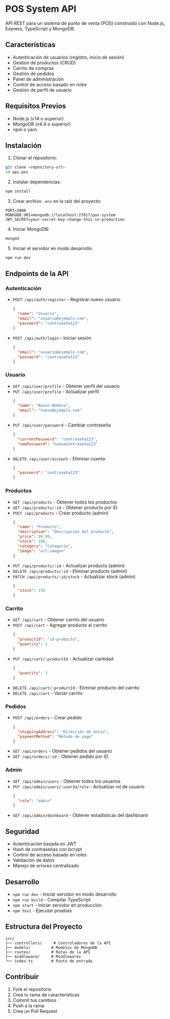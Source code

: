 # POS System API

API REST para un sistema de punto de venta (POS) construido con Node.js, Express, TypeScript y MongoDB.

## Características

- Autenticación de usuarios (registro, inicio de sesión)
- Gestión de productos (CRUD)
- Carrito de compras
- Gestión de pedidos
- Panel de administración
- Control de acceso basado en roles
- Gestión de perfil de usuario

## Requisitos Previos

- Node.js (v14 o superior)
- MongoDB (v4.4 o superior)
- npm o yarn

## Instalación

1. Clonar el repositorio:

```bash
git clone <repository-url>
cd api-pos
```

2. Instalar dependencias:

```bash
npm install
```

3. Crear archivo `.env` en la raíz del proyecto:

```env
PORT=3000
MONGODB_URI=mongodb://localhost:27017/pos-system
JWT_SECRET=your-secret-key-change-this-in-production
```

4. Iniciar MongoDB:

```bash
mongod
```

5. Iniciar el servidor en modo desarrollo:

```bash
npm run dev
```

## Endpoints de la API

### Autenticación

- `POST /api/auth/register` - Registrar nuevo usuario

  ```json
  {
    "name": "Usuario",
    "email": "usuario@ejemplo.com",
    "password": "contraseña123"
  }
  ```

- `POST /api/auth/login` - Iniciar sesión
  ```json
  {
    "email": "usuario@ejemplo.com",
    "password": "contraseña123"
  }
  ```

### Usuario

- `GET /api/user/profile` - Obtener perfil del usuario
- `PUT /api/user/profile` - Actualizar perfil
  ```json
  {
    "name": "Nuevo Nombre",
    "email": "nuevo@ejemplo.com"
  }
  ```
- `PUT /api/user/password` - Cambiar contraseña
  ```json
  {
    "currentPassword": "contraseña123",
    "newPassword": "nuevaContraseña123"
  }
  ```
- `DELETE /api/user/account` - Eliminar cuenta
  ```json
  {
    "password": "contraseña123"
  }
  ```

### Productos

- `GET /api/products` - Obtener todos los productos
- `GET /api/products/:id` - Obtener producto por ID
- `POST /api/products` - Crear producto (admin)
  ```json
  {
    "name": "Producto",
    "description": "Descripción del producto",
    "price": 99.99,
    "stock": 100,
    "category": "Categoría",
    "image": "url-imagen"
  }
  ```
- `PUT /api/products/:id` - Actualizar producto (admin)
- `DELETE /api/products/:id` - Eliminar producto (admin)
- `PATCH /api/products/:id/stock` - Actualizar stock (admin)
  ```json
  {
    "stock": 150
  }
  ```

### Carrito

- `GET /api/cart` - Obtener carrito del usuario
- `POST /api/cart` - Agregar producto al carrito
  ```json
  {
    "productId": "id-producto",
    "quantity": 2
  }
  ```
- `PUT /api/cart/:productId` - Actualizar cantidad
  ```json
  {
    "quantity": 3
  }
  ```
- `DELETE /api/cart/:productId` - Eliminar producto del carrito
- `DELETE /api/cart` - Vaciar carrito

### Pedidos

- `POST /api/orders` - Crear pedido
  ```json
  {
    "shippingAddress": "Dirección de envío",
    "paymentMethod": "Método de pago"
  }
  ```
- `GET /api/orders` - Obtener pedidos del usuario
- `GET /api/orders/:id` - Obtener pedido por ID

### Admin

- `GET /api/admin/users` - Obtener todos los usuarios
- `PUT /api/admin/users/:userId/role` - Actualizar rol de usuario
  ```json
  {
    "role": "admin"
  }
  ```
- `GET /api/admin/dashboard` - Obtener estadísticas del dashboard

## Seguridad

- Autenticación basada en JWT
- Hash de contraseñas con bcrypt
- Control de acceso basado en roles
- Validación de datos
- Manejo de errores centralizado

## Desarrollo

- `npm run dev` - Iniciar servidor en modo desarrollo
- `npm run build` - Compilar TypeScript
- `npm start` - Iniciar servidor en producción
- `npm test` - Ejecutar pruebas

## Estructura del Proyecto

```
src/
├── controllers/     # Controladores de la API
├── models/         # Modelos de MongoDB
├── routes/         # Rutas de la API
├── middleware/     # Middlewares
└── index.ts        # Punto de entrada
```

## Contribuir

1. Fork el repositorio
2. Crea tu rama de características
3. Commit tus cambios
4. Push a la rama
5. Crea un Pull Request
